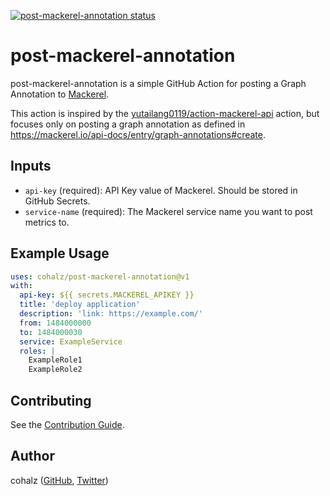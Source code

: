 <a href="https://github.com/cohalz/post-mackerel-annotation/actions"><img alt="post-mackerel-annotation status" src="https://github.com/cohalz/post-mackerel-annotation/workflows/build-test/badge.svg"></a>

# post-mackerel-annotation

post-mackerel-annotation is a simple GitHub Action for posting a Graph Annotation to [Mackerel](https://mackerel.io/).

This action is inspired by the [yutailang0119/action-mackerel-api](https://github.com/yutailang0119/action-mackerel-api) action, but focuses only on posting a graph annotation as defined in https://mackerel.io/api-docs/entry/graph-annotations#create.

## Inputs

- `api-key` (required): API Key value of Mackerel. Should be stored in GitHub Secrets.
- `service-name` (required): The Mackerel service name you want to post metrics to.

## Example Usage

```yaml
uses: cohalz/post-mackerel-annotation@v1
with:
  api-key: ${{ secrets.MACKEREL_APIKEY }}
  title: 'deploy application'
  description: 'link: https://example.com/'
  from: 1484000000
  to: 1484000030
  service: ExampleService
  roles: |
    ExampleRole1
    ExampleRole2
```

## Contributing

See the [Contribution Guide](https://github.com/cohalz/post-mackerel-annotation/blob/main/CONTRIBUTING.md).

## Author

cohalz ([GitHub](https://github.com/cohalz), [Twitter](https://twitter.com/cohalz))
